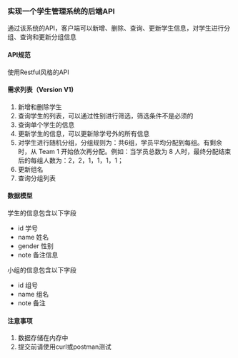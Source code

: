 ### 实现一个学生管理系统的后端API
通过该系统的API，客户端可以新增、删除、查询、更新学生信息，对学生进行分组、查询和更新分组信息

#### API规范
使用Restful风格的API

#### 需求列表（Version V1)
1. 新增和删除学生
2. 查询学生的列表，可以通过性别进行筛选，筛选条件不是必须的
3. 查询单个学生的信息
4. 更新学生的信息，可以更新除学号外的所有信息
5. 对学生进行随机分组，分组规则为：共6组，学员平均分配到每组。有剩余时，从 Team 1 开始依次再分配。例如：当学员总数为 8 人时，最终分配结束后的每组人数为：2，2，1，1，1，1；
6. 更新组名
7. 查询分组列表

#### 数据模型
学生的信息包含以下字段
* id 学号
* name 姓名
* gender 性别
* note 备注信息

小组的信息包含以下字段
* id 组号
* name 组名
* note 备注

#### 注意事项
1. 数据存储在内存中
2. 提交前请使用curl或postman测试